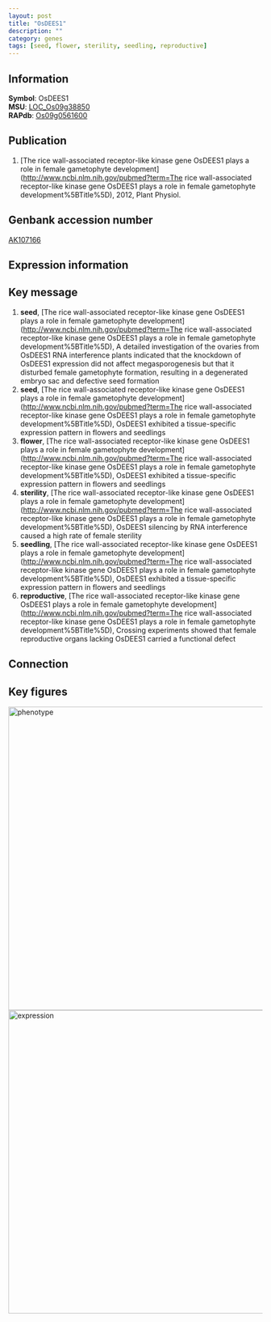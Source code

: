 ```yaml
---
layout: post
title: "OsDEES1"
description: ""
category: genes
tags: [seed, flower, sterility, seedling, reproductive]
---
```


## Information
__Symbol__: OsDEES1  
__MSU__: [LOC_Os09g38850](http://rice.plantbiology.msu.edu/cgi-bin/ORF_infopage.cgi?orf=LOC_Os09g38850)  
__RAPdb__: [Os09g0561600](http://rapdb.dna.affrc.go.jp/viewer/gbrowse_details/irgsp1?name=Os09g0561600)  

## Publication
1. [The rice wall-associated receptor-like kinase gene OsDEES1 plays a role in female gametophyte development](http://www.ncbi.nlm.nih.gov/pubmed?term=The rice wall-associated receptor-like kinase gene OsDEES1 plays a role in female gametophyte development%5BTitle%5D), 2012, Plant Physiol.

## Genbank accession number
[AK107166](http://www.ncbi.nlm.nih.gov/nuccore/AK107166)  

## Expression information

## Key message
1. __seed__, [The rice wall-associated receptor-like kinase gene OsDEES1 plays a role in female gametophyte development](http://www.ncbi.nlm.nih.gov/pubmed?term=The rice wall-associated receptor-like kinase gene OsDEES1 plays a role in female gametophyte development%5BTitle%5D),  A detailed investigation of the ovaries from OsDEES1 RNA interference plants indicated that the knockdown of OsDEES1 expression did not affect megasporogenesis but that it disturbed female gametophyte formation, resulting in a degenerated embryo sac and defective seed formation
2. __seed__, [The rice wall-associated receptor-like kinase gene OsDEES1 plays a role in female gametophyte development](http://www.ncbi.nlm.nih.gov/pubmed?term=The rice wall-associated receptor-like kinase gene OsDEES1 plays a role in female gametophyte development%5BTitle%5D),  OsDEES1 exhibited a tissue-specific expression pattern in flowers and seedlings
3. __flower__, [The rice wall-associated receptor-like kinase gene OsDEES1 plays a role in female gametophyte development](http://www.ncbi.nlm.nih.gov/pubmed?term=The rice wall-associated receptor-like kinase gene OsDEES1 plays a role in female gametophyte development%5BTitle%5D),  OsDEES1 exhibited a tissue-specific expression pattern in flowers and seedlings
4. __sterility__, [The rice wall-associated receptor-like kinase gene OsDEES1 plays a role in female gametophyte development](http://www.ncbi.nlm.nih.gov/pubmed?term=The rice wall-associated receptor-like kinase gene OsDEES1 plays a role in female gametophyte development%5BTitle%5D),  OsDEES1 silencing by RNA interference caused a high rate of female sterility
5. __seedling__, [The rice wall-associated receptor-like kinase gene OsDEES1 plays a role in female gametophyte development](http://www.ncbi.nlm.nih.gov/pubmed?term=The rice wall-associated receptor-like kinase gene OsDEES1 plays a role in female gametophyte development%5BTitle%5D),  OsDEES1 exhibited a tissue-specific expression pattern in flowers and seedlings
6. __reproductive__, [The rice wall-associated receptor-like kinase gene OsDEES1 plays a role in female gametophyte development](http://www.ncbi.nlm.nih.gov/pubmed?term=The rice wall-associated receptor-like kinase gene OsDEES1 plays a role in female gametophyte development%5BTitle%5D),  Crossing experiments showed that female reproductive organs lacking OsDEES1 carried a functional defect

## Connection

## Key figures
<img src="http://ricencode.github.io/images/OsDEES1.pheno.png" alt="phenotype"  style="width: 600px;"/>

<img src="http://ricencode.github.io/images/OsDEES1.exp.png" alt="expression"  style="width: 600px;"/>


